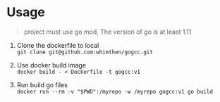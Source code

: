 # Usage

> project must use go mod, The version of go is at least 1.11

1. Clone the dockerfile to local  
`git clone git@github.com:whimthen/gogcc.git`

2. Use docker build image  
`docker build - < Dockerfile -t gogcc:v1`

3. Run build go files  
`docker run --rm -v "$PWD":/myrepo -w /myrepo gogcc:v1 go build`
